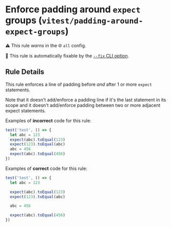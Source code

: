 # Enforce padding around `expect` groups (`vitest/padding-around-expect-groups`)

⚠️ This rule _warns_ in the 🌐 `all` config.

🔧 This rule is automatically fixable by the [`--fix` CLI option](https://eslint.org/docs/latest/user-guide/command-line-interface#--fix).

<!-- end auto-generated rule header -->

## Rule Details

This rule enforces a line of padding before _and_ after 1 or more `expect`
statements.

Note that it doesn't add/enforce a padding line if it's the last statement in
its scope and it doesn't add/enforce padding between two or more adjacent expect statements.

Examples of **incorrect** code for this rule:

```js
test('test', () => {
  let abc = 123
  expect(abc).toEqual(123)
  expect(123).toEqual(abc)
  abc = 456
  expect(abc).toEqual(456)
})
```

Examples of **correct** code for this rule:

```js
test('test', () => {
  let abc = 123

  expect(abc).toEqual(123)
  expect(123).toEqual(abc)

  abc = 456

  expect(abc).toEqual(456)
})
```
